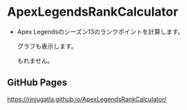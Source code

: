 # ApexLegendsRankCalculator

* Apex Legendsのシーズン13のランクポイントを計算します。

  グラフも表示します。
  
  もれません。

## GitHub Pages

https://rinjugatla.github.io/ApexLegendsRankCalculator/
